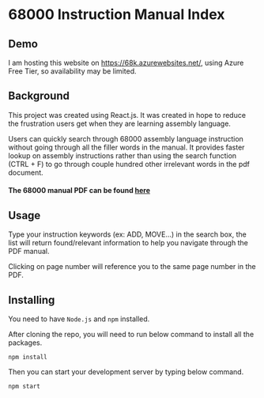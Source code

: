 #   68000 Instruction Manual Index

##  Demo
I am hosting this website on https://68k.azurewebsites.net/, using Azure Free Tier, so availability may be limited.

##  Background
This project was created using React.js. It was created in hope to reduce the frustration users get when they are learning assembly language.

Users can quickly search through 68000 assembly language instruction without going through all the filler words in the manual. It provides faster lookup on assembly instructions rather than using the search function (CTRL + F) to go through couple hundred other irrelevant words in the pdf document.

####  The 68000 manual PDF can be found [here](https://www.nxp.com/files-static/archives/doc/ref_manual/M68000PRM.pdf)

##  Usage
Type your instruction keywords (ex: ADD, MOVE...) in the search box, the list will return found/relevant information to help you navigate through the PDF manual.

Clicking on page number will reference you to the same page number in the PDF.

##  Installing
You need to have `Node.js` and `npm` installed.

After cloning the repo, you will need to run below command to install all the packages.

```npm install```

Then you can start your development server by typing below command.

```npm start```
